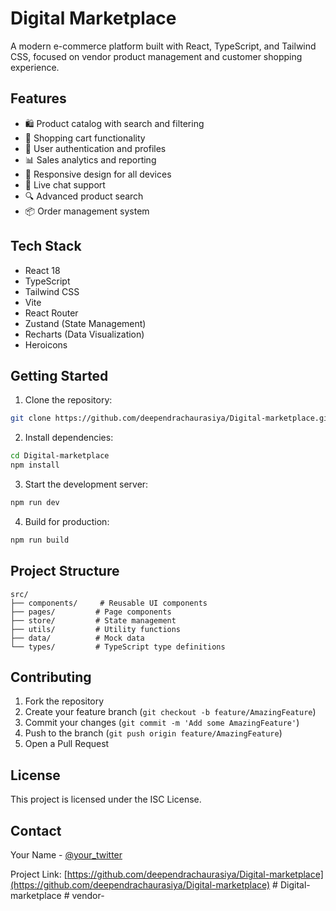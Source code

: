 # Digital Marketplace

A modern e-commerce platform built with React, TypeScript, and Tailwind CSS, focused on vendor product management and customer shopping experience.

## Features

- 🛍️ Product catalog with search and filtering
- 🛒 Shopping cart functionality
- 👤 User authentication and profiles
- 📊 Sales analytics and reporting
- 📱 Responsive design for all devices
- 💬 Live chat support
- 🔍 Advanced product search
- 📦 Order management system

## Tech Stack

- React 18
- TypeScript
- Tailwind CSS
- Vite
- React Router
- Zustand (State Management)
- Recharts (Data Visualization)
- Heroicons

## Getting Started

1. Clone the repository:
```bash
git clone https://github.com/deependrachaurasiya/Digital-marketplace.git
```

2. Install dependencies:
```bash
cd Digital-marketplace
npm install
```

3. Start the development server:
```bash
npm run dev
```

4. Build for production:
```bash
npm run build
```

## Project Structure

```
src/
├── components/     # Reusable UI components
├── pages/         # Page components
├── store/         # State management
├── utils/         # Utility functions
├── data/          # Mock data
└── types/         # TypeScript type definitions
```

## Contributing

1. Fork the repository
2. Create your feature branch (`git checkout -b feature/AmazingFeature`)
3. Commit your changes (`git commit -m 'Add some AmazingFeature'`)
4. Push to the branch (`git push origin feature/AmazingFeature`)
5. Open a Pull Request

## License

This project is licensed under the ISC License.

## Contact

Your Name - [@your_twitter](https://twitter.com/your_twitter)

Project Link: [https://github.com/deependrachaurasiya/Digital-marketplace](https://github.com/deependrachaurasiya/Digital-marketplace) #   D i g i t a l - m a r k e t p l a c e  
 #   v e n d o r -  
 